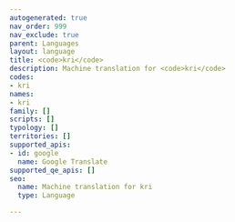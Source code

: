 ```yaml
---
autogenerated: true
nav_order: 999
nav_exclude: true
parent: Languages
layout: language
title: <code>kri</code>
description: Machine translation for <code>kri</code>
codes:
- kri
names:
- kri
family: []
scripts: []
typology: []
territories: []
supported_apis:
- id: google
  name: Google Translate
supported_qe_apis: []
seo:
  name: Machine translation for kri
  type: Language

---
```


